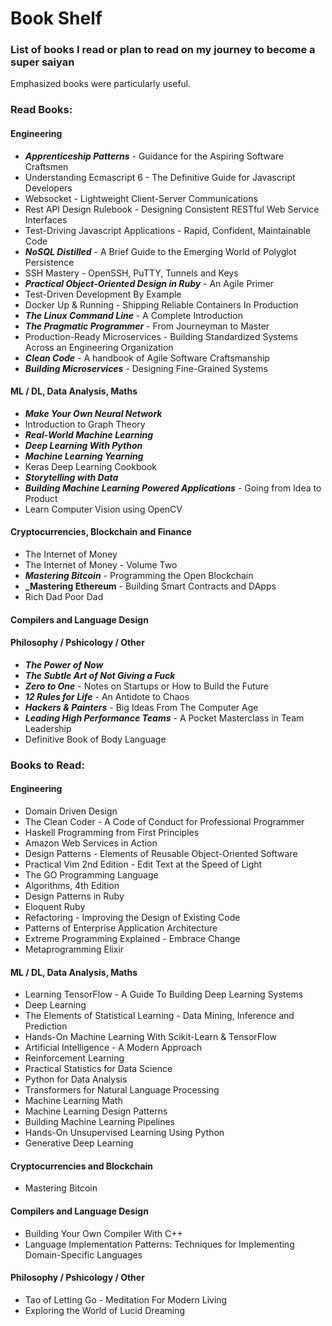 # Book Shelf
### List of books I read or plan to read on my journey to become a super saiyan
Emphasized books were particularly useful.

### Read Books:
#### Engineering
- **_Apprenticeship Patterns_** - Guidance for the Aspiring Software Craftsmen
-  Understanding Ecmascript 6 - The Definitive Guide for Javascript Developers
-  Websocket - Lightweight Client-Server Communications
-  Rest API Design Rulebook - Designing Consistent RESTful Web Service
    Interfaces
-  Test-Driving Javascript Applications - Rapid, Confident, Maintainable Code
- **_NoSQL Distilled_** - A Brief Guide to the Emerging World of Polyglot Persistence
-  SSH Mastery - OpenSSH, PuTTY, Tunnels and Keys
- **_Practical Object-Oriented Design in Ruby_** - An Agile Primer
- Test-Driven Development By Example
- Docker Up & Running - Shipping Reliable Containers In Production
- **_The Linux Command Line_** - A Complete Introduction
- **_The Pragmatic Programmer_** - From Journeyman to Master
- Production-Ready Microservices - Building Standardized Systems Across an
    Engineering Organization
- **_Clean Code_** - A handbook of Agile Software Craftsmanship
- **_Building Microservices_** - Designing Fine-Grained Systems

#### ML / DL, Data Analysis, Maths
- **_Make Your Own Neural Network_**
- Introduction to Graph Theory
- **_Real-World Machine Learning_**
- **_Deep Learning With Python_**
- **_Machine Learning Yearning_**
- Keras Deep Learning Cookbook
- **_Storytelling with Data_**
- **_Building Machine Learning Powered Applications_** - Going from Idea to
    Product
- Learn Computer Vision using OpenCV

#### Cryptocurrencies, Blockchain and Finance
- The Internet of Money
- The Internet of Money - Volume Two
- **_Mastering Bitcoin_** - Programming the Open Blockchain
- **_Mastering Ethereum** - Building Smart Contracts and DApps
- Rich Dad Poor Dad

#### Compilers and Language Design

#### Philosophy / Pshicology / Other
- **_The Power of Now_**
- **_The Subtle Art of Not Giving a Fuck_**
- **_Zero to One_** - Notes on Startups or How to Build the Future
- **_12 Rules for Life_** - An Antidote to Chaos
- **_Hackers & Painters_** - Big Ideas From The Computer Age
- **_Leading High Performance Teams_** - A Pocket Masterclass in Team Leadership
- Definitive Book of Body Language

### Books to Read:
#### Engineering
- Domain Driven Design
- The Clean Coder - A Code of Conduct for Professional Programmer
- Haskell Programming from First Principles
- Amazon Web Services in Action
- Design Patterns - Elements of Reusable Object-Oriented Software
- Practical Vim 2nd Edition - Edit Text at the Speed of Light
- The GO Programming Language
- Algorithms, 4th Edition
- Design Patterns in Ruby
- Eloquent Ruby
- Refactoring - Improving the Design of Existing Code
- Patterns of Enterprise Application Architecture
- Extreme Programming Explained - Embrace Change
- Metaprogramming Elixir

#### ML / DL, Data Analysis, Maths
- Learning TensorFlow - A Guide To Building Deep Learning Systems
- Deep Learning
- The Elements of Statistical Learning - Data Mining, Inference and Prediction
- Hands-On Machine Learning With Scikit-Learn & TensorFlow
- Artificial Intelligence - A Modern Approach
- Reinforcement Learning
- Practical Statistics for Data Science
- Python for Data Analysis
- Transformers for Natural Language Processing
- Machine Learning Math
- Machine Learning Design Patterns
- Building Machine Learning Pipelines
- Hands-On Unsupervised Learning Using Python
- Generative Deep Learning

#### Cryptocurrencies and Blockchain
- Mastering Bitcoin

#### Compilers and Language Design
- Building Your Own Compiler With C++
- Language Implementation Patterns: Techniques for Implementing Domain-Specific
    Languages

#### Philosophy / Pshicology / Other
- Tao of Letting Go - Meditation For Modern Living
- Exploring the World of Lucid Dreaming
